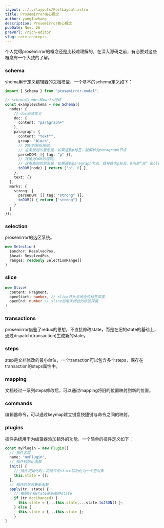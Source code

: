 ```yaml
---
layout: ../../layouts/PostLayout.astro
title: Prosemirror核心概念
author: yangfuzhang
description: Prosemirror核心概念
pubDate: Nov. 26
prevUrl: /rich-editor
slug: core-concepts
---
```


个人觉得prosemirror的概念还是比较难理解的，在深入源码之前，有必要对这些概念有一个大致的了解。
 
### schema

shema用于定义编辑器的文档模型，一个基本的schema定义如下：

```typescript
import { Schema } from "prosemirror-model";

// schema由nodes和marks组成
const exampleSchema = new Schema({
  nodes: {
    // doc必须定义
    doc: {
      content: "paragraph+"
    },
    paragraph: {
      content: "text*",
      group: "block",
      // DOM的解析规则。
      // 这条规则的意思是：如果遇到p标签，就解析为paragraph节点
      parseDOM: [{ tag: "p" }],
      // 转换为DOM的规则。
      // 这条规则的意思是：如果遇到paragraph节点，就转换为p标签，0叫做“洞”（hole），表示可以插入内容
      toDOM(node) { return ["p", 0] },
    },
    text: {}
  },
  marks: {
    strong: {
      parseDOM: [{ tag: "strong" }],
      toDOM() { return ["strong"] }
    }
  }
});
```

### selection

prosemirror的选区系统。

```typescript
new Selection(
  $anchor: ResolvedPos,
  $head: ResolvedPos,
  ranges: readonly SelectionRange[]
)
```

### slice

```typescript
new Slice(
  content: Fragment,
  openStart: number, // slice开头未闭合的标签深度
  openEnd: number // slice结尾未闭合的标签深度
)
```

### transactions

prosemirror借鉴了redux的思想，不直接修改state，而是在旧的state的基础上，通过dispatch(transaction)生成新的state。

### steps

step是文档修改的最小单位，一个tranaction可以包含多个steps，保存在transaction的steps属性中。

### mapping

文档经过一系列steps修改后，可以通过mapping将旧的位置映射到新的位置。

### commands

编辑器命令，可以通过keymap建立键盘快捷键与命令之间的映射。

### plugins

插件系统用于为编辑器添加额外的功能，一个简单的插件定义如下：

```typescript
const myPlugin = new Plugin({
  // 插件名称
  name: "myPlugin",
  // 插件初始化函数
  init() {
    // 插件初始化时，将插件的state初始化为一个空对象
    this.state = {};
  },
  // 插件的状态更新函数
  apply(tr, state) {
    // 根据tr和state更新插件state
    if (tr.docChanged) {
      this.state = {...this.state,...state.toJSON() };
    } else {
      this.state = {...this.state };
    }
}
```
